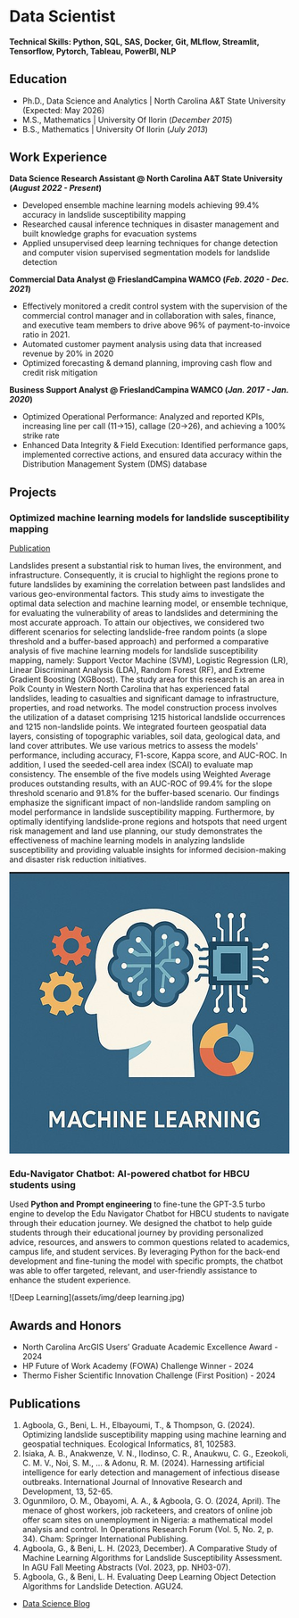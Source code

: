 # Data Scientist

#### Technical Skills: Python, SQL, SAS, Docker, Git, MLflow, Streamlit, Tensorflow, Pytorch, Tableau, PowerBI, NLP

## Education
- Ph.D., Data Science and Analytics | North Carolina A&T State University (Expected: May 2026)								       		
- M.S., Mathematics	| University Of Ilorin (_December 2015_)	 			        		
- B.S., Mathematics | University Of Ilorin (_July 2013_)

## Work Experience
**Data Science Research Assistant @ North Carolina A&T State University (_August 2022 - Present_)**
- Developed ensemble machine learning models achieving 99.4% accuracy in landslide susceptibility mapping
- Researched causal inference techniques in disaster management and built knowledge graphs for evacuation systems
- Applied unsupervised deep learning techniques for change detection and computer vision supervised segmentation models for landslide detection

**Commercial Data Analyst @ FrieslandCampina WAMCO (_Feb. 2020 - Dec. 2021_)**
- Effectively monitored a credit control system with the supervision of the commercial control manager and in collaboration with sales, finance, and executive team members to drive above 96% of payment-to-invoice ratio in 2021.
- Automated customer payment analysis using data that increased revenue by 20% in 2020
- Optimized forecasting & demand planning, improving cash flow and credit risk mitigation

**Business Support Analyst @ FrieslandCampina WAMCO (_Jan. 2017 - Jan. 2020_)**
- Optimized Operational Performance: Analyzed and reported KPIs, increasing line per call (11→15), callage (20→26), and achieving a 100% strike rate
- Enhanced Data Integrity & Field Execution: Identified performance gaps, implemented corrective actions, and ensured data accuracy within the Distribution Management System (DMS) database

## Projects
### Optimized machine learning models for landslide susceptibility mapping
[Publication](https://www.sciencedirect.com/science/article/pii/S1574954124001250)

Landslides present a substantial risk to human lives, the environment, and infrastructure. Consequently, it is crucial to highlight the regions prone to future landslides by examining the correlation between past landslides and various geo-environmental factors. This study aims to investigate the optimal data selection and machine learning model, or ensemble technique, for evaluating the vulnerability of areas to landslides and determining the most accurate approach. To attain our objectives, we considered two different scenarios for selecting landslide-free random points (a slope threshold and a buffer-based approach) and performed a comparative analysis of five machine learning models for landslide susceptibility mapping, namely: Support Vector Machine (SVM), Logistic Regression (LR), Linear Discriminant Analysis (LDA), Random Forest (RF), and Extreme Gradient Boosting (XGBoost). The study area for this research is an area in Polk County in Western North Carolina that has experienced fatal landslides, leading to casualties and significant damage to infrastructure, properties, and road networks. The model construction process involves the utilization of a dataset comprising 1215 historical landslide occurrences and 1215 non-landslide points. We integrated fourteen geospatial data layers, consisting of topographic variables, soil data, geological data, and land cover attributes. We use various metrics to assess the models' performance, including accuracy, F1-score, Kappa score, and AUC-ROC. In addition, I used the seeded-cell area index (SCAI) to evaluate map consistency. The ensemble of the five models using Weighted Average produces outstanding results, with an AUC-ROC of 99.4% for the slope threshold scenario and 91.8% for the buffer-based scenario. Our findings emphasize the significant impact of non-landslide random sampling on model performance in landslide susceptibility mapping. Furthermore, by optimally identifying landslide-prone regions and hotspots that need urgent risk management and land use planning, our study demonstrates the effectiveness of machine learning models in analyzing landslide susceptibility and providing valuable insights for informed decision-making and disaster risk reduction initiatives.

![Machine Learning](assets/img/machine-learning.jpg)

### Edu-Navigator Chatbot: AI-powered chatbot for HBCU students using 

Used **Python and Prompt engineering** to fine-tune the GPT-3.5 turbo engine to develop the Edu Navigator Chatbot for HBCU students to navigate through their education journey. We designed the chatbot to help guide students through their educational journey by providing personalized advice, resources, and answers to common questions related to academics, campus life, and student services. By leveraging Python for the back-end development and fine-tuning the model with specific prompts, the chatbot was able to offer targeted, relevant, and user-friendly assistance to enhance the student experience.

![Deep Learning](assets/img/deep learning.jpg)

## Awards and Honors
- North Carolina ArcGIS Users’ Graduate Academic Excellence Award  - 2024                                                                                             
- HP Future of Work Academy (FOWA) Challenge Winner - 2024                                                                                                                                   
- Thermo Fisher Scientific Innovation Challenge (First Position) - 2024                                                                                                          


## Publications
1. Agboola, G., Beni, L. H., Elbayoumi, T., & Thompson, G. (2024). Optimizing landslide susceptibility mapping using machine learning and geospatial techniques. Ecological Informatics, 81, 102583.
2. Isiaka, A. B., Anakwenze, V. N., Ilodinso, C. R., Anaukwu, C. G., Ezeokoli, C. M. V., Noi, S. M., ... & Adonu, R. M. (2024). Harnessing artificial intelligence for early detection and management of infectious disease outbreaks. International Journal of Innovative Research and Development, 13, 52-65.
3. Ogunmiloro, O. M., Obayomi, A. A., & Agboola, G. O. (2024, April). The menace of ghost workers, job racketeers, and creators of online job offer scam sites on unemployment in Nigeria: a mathematical model analysis and control. In Operations Research Forum (Vol. 5, No. 2, p. 34). Cham: Springer International Publishing.
4. Agboola, G., & Beni, L. H. (2023, December). A Comparative Study of Machine Learning Algorithms for Landslide Susceptibility Assessment. In AGU Fall Meeting Abstracts (Vol. 2023, pp. NH03-07).
5. Agboola, G., & Beni, L. H. Evaluating Deep Learning Object Detection Algorithms for Landslide Detection. AGU24.

- [Data Science Blog](https://medium.com/@agboolagazal)
